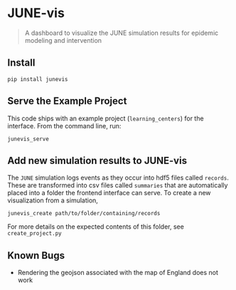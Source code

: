 # JUNE-vis
> A dashboard to visualize the JUNE simulation results for epidemic modeling and intervention


## Install

`pip install junevis`

## Serve the Example Project

This code ships with an example project (`learning_centers`) for the interface. From the command line, run:

`junevis_serve` 

## Add new simulation results to JUNE-vis

The `JUNE` simulation logs events as they occur into hdf5 files called `records`. These are transformed into csv files called `summaries` that are automatically placed into a folder the frontend interface can serve. To create a new visualization from a simulation,

`junevis_create path/to/folder/containing/records`

For more details on the expected contents of this folder, see `create_project.py`

## Known Bugs

- Rendering the geojson associated with the map of England does not work
